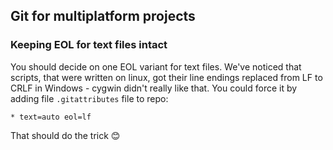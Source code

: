 ## Git for multiplatform projects

### Keeping EOL for text files intact
You should decide on one EOL variant for text files. We've noticed that scripts, that were written
on linux, got their line endings replaced from LF to CRLF in Windows - cygwin didn't really like that.
You could force it by adding file `.gitattributes` file to repo:
```
* text=auto eol=lf
```

That should do the trick 😊 